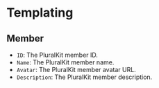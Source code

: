 # Templating

## Member

- `ID`: The PluralKit member ID.
- `Name`: The PluralKit member name.
- `Avatar`: The PluralKit member avatar URL.
- `Description`: The PluralKit member description.
